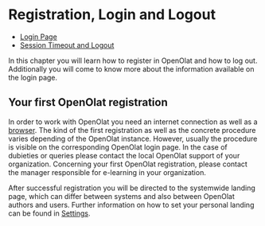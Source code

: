 # Registration, Login and Logout

  * [Login Page](Login_Page.md)
  * [Session Timeout and Logout](Session_Timeout_and_Logout.md)

  
In this chapter you will learn how to register in OpenOlat and how to log out.
Additionally you will come to know more about the information available on the
login page.

## Your first OpenOlat registration

In order to work with OpenOlat you need an internet connection as well as a
[browser](Login_Page.md#LoginPage-login_browsercheck). The kind of the first
registration as well as the concrete procedure varies depending of the
OpenOlat instance. However, usually the procedure is visible on the
corresponding OpenOlat login page. In the case of dubieties or queries please
contact the local OpenOlat support of your organization. Concerning your first
OpenOlat registration, please contact the manager responsible for e-learning
in your organization.

After successful registration you will be directed to the systemwide landing
page, which can differ between systems and also between OpenOlat authors and
users. Further information on how to set your personal landing can be found in
[Settings](../personal/Configuration.md#Configuration-_einstellungen).

